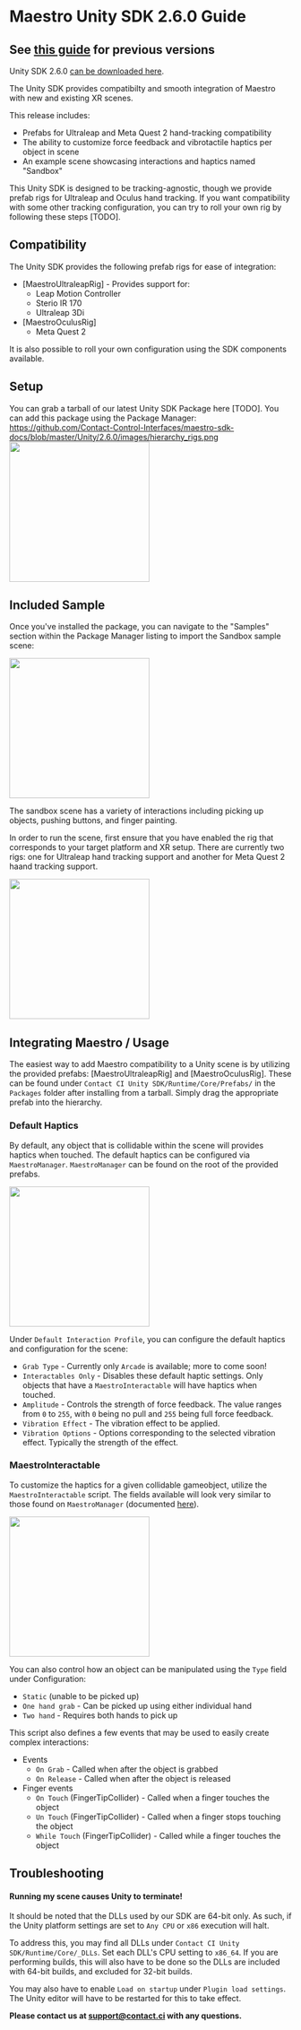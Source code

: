 # Maestro Unity SDK 2.6.0 Guide

## See [this guide](../README.md) for previous versions

Unity SDK 2.6.0 [can be downloaded here](https://github.com/Contact-Control-Interfaces/maestro-sdk-unity/releases/tag/v2.6.0).

The Unity SDK provides compatibilty and smooth integration of Maestro with new and existing XR scenes.

This release includes:
 - Prefabs for Ultraleap and Meta Quest 2 hand-tracking compatibility
 - The ability to customize force feedback and vibrotactile haptics per object in scene
 - An example scene showcasing interactions and haptics named "Sandbox"

This Unity SDK is designed to be tracking-agnostic, though we provide prefab rigs for Ultraleap and Oculus hand tracking. If you want compatibility with some other tracking configuration, you can try to roll your own rig by following these steps [TODO].

## Compatibility

The Unity SDK provides the following prefab rigs for ease of integration:
 - [MaestroUltraleapRig] - Provides support for:
   - Leap Motion Controller
   - Sterio IR 170
   - Ultraleap 3Di
 - [MaestroOculusRig]
   - Meta Quest 2

It is also possible to roll your own configuration using the SDK components available.

## Setup

You can grab a tarball of our latest Unity SDK Package here [TODO]. You can add this package using the Package Manager:
https://github.com/Contact-Control-Interfaces/maestro-sdk-docs/blob/master/Unity/2.6.0/images/hierarchy_rigs.png
<img src="https://contact-control-interfaces.github.io/maestro-sdk-docs/Unity/2.6.0/images/package_manager_tarball.png" height="250"/>

## Included Sample

Once you've installed the package, you can navigate to the "Samples" section within the Package Manager listing to import the Sandbox sample scene:

<img src="https://contact-control-interfaces.github.io/maestro-sdk-docs/Unity/2.6.0/images/package_manager_samples.png" height="250"/>

The sandbox scene has a variety of interactions including picking up objects, pushing buttons, and finger painting.

In order to run the scene, first ensure that you have enabled the rig that corresponds to your target platform and XR setup. There are currently two rigs: one for Ultraleap hand tracking support and another for Meta Quest 2 haand tracking support.

<img src="https://contact-control-interfaces.github.io/maestro-sdk-docs/Unity/2.6.0/images/hierarchy_rigs.png" height="250"/>

## Integrating Maestro / Usage

The easiest way to add Maestro compatibility to a Unity scene is by utilizing the provided prefabs: [MaestroUltraleapRig] and [MaestroOculusRig]. These can be found under `Contact CI Unity SDK/Runtime/Core/Prefabs/` in the `Packages` folder after installing from a tarball. Simply drag the appropriate prefab into the hierarchy.

### Default Haptics

By default, any object that is collidable within the scene will provides haptics when touched. The default haptics can be configured via `MaestroManager`. `MaestroManager` can be found on the root of the provided prefabs.

 <img src="https://contact-control-interfaces.github.io/maestro-sdk-docs/Unity/2.6.0/images/maestro_manager.PNG" height="250"/>

Under `Default Interaction Profile`, you can configure the default haptics and configuration for the scene:
 - `Grab Type` - Currently only `Arcade` is available; more to come soon!
 - `Interactables Only` - Disables these default haptic settings. Only objects that have a `MaestroInteractable` will have haptics when touched.
 - `Amplitude` - Controls the strength of force feedback. The value ranges from `0` to `255`, with `0` being no pull and `255` being full force feedback.
 - `Vibration Effect` - The vibration effect to be applied.
 - `Vibration Options` - Options corresponding to the selected vibration effect. Typically the strength of the effect.

### MaestroInteractable

To customize the haptics for a given collidable gameobject, utilize the `MaestroInteractable` script. The fields available will look very similar to those found on `MaestroManager` (documented [here](#default-haptics)).

 <img src="https://contact-control-interfaces.github.io/maestro-sdk-docs/Unity/2.6.0/images/interactable_haptics.png" height="250"/>

You can also control how an object can be manipulated using the `Type` field under Configuration:
  - `Static` (unable to be picked up)
  - `One hand grab` - Can be picked up using either individual hand
  - `Two hand` - Requires both hands to pick up

This script also defines a few events that may be used to easily create complex interactions:
- Events
  - `On Grab` - Called when after the object is grabbed
  - `On Release` - Called when after the object is released
- Finger events
  - `On Touch` (FingerTipCollider) - Called when a finger touches the object
  - `Un Touch` (FingerTipCollider) - Called when a finger stops touching the object
  - `While Touch` (FingerTipCollider) - Called while a finger touches the object

## Troubleshooting

#### Running my scene causes Unity to terminate!

It should be noted that the DLLs used by our SDK are 64-bit only. As such, if the Unity platform settings are set to `Any CPU` or `x86` execution will halt.

To address this, you may find all DLLs under `Contact CI Unity SDK/Runtime/Core/_DLLs`. Set each DLL's CPU setting to `x86_64`. If you are performing builds, this will also have to be done so the DLLs are included with 64-bit builds, and excluded for 32-bit builds.

You may also have to enable `Load on startup` under `Plugin load settings`. The Unity editor will have to be restarted for this to take effect.

<strong>Please contact us at support@contact.ci with any questions.</strong>
